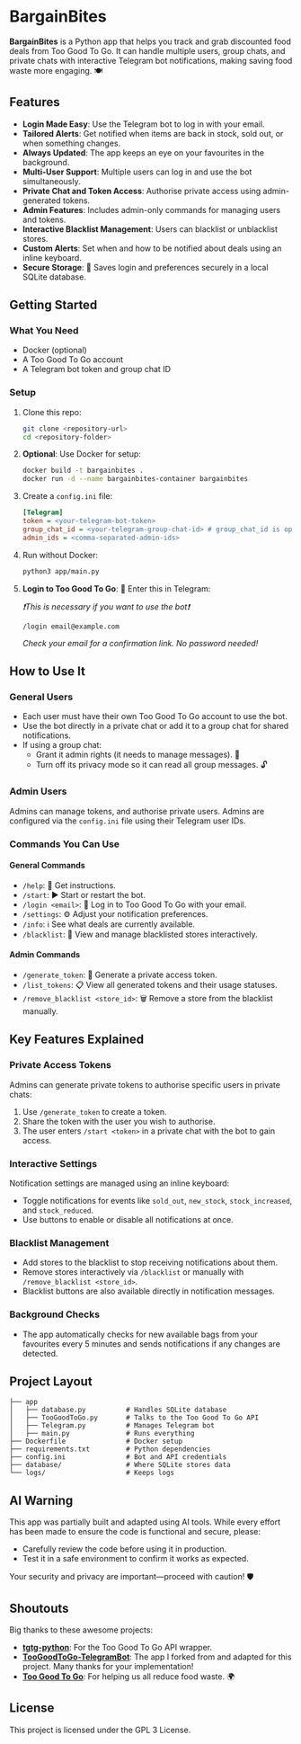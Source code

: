 # BargainBites

**BargainBites** is a Python app that helps you track and grab discounted food deals from Too Good To Go. It can handle multiple users, group chats, and private chats with interactive Telegram bot notifications, making saving food waste more engaging. 🍽️

## Features

- **Login Made Easy**: Use the Telegram bot to log in with your email.
- **Tailored Alerts**: Get notified when items are back in stock, sold out, or when something changes.
- **Always Updated**: The app keeps an eye on your favourites in the background.
- **Multi-User Support**: Multiple users can log in and use the bot simultaneously.
- **Private Chat and Token Access**: Authorise private access using admin-generated tokens.
- **Admin Features**: Includes admin-only commands for managing users and tokens.
- **Interactive Blacklist Management**: Users can blacklist or unblacklist stores.
- **Custom Alerts**: Set when and how to be notified about deals using an inline keyboard.
- **Secure Storage**: 💾 Saves login and preferences securely in a local SQLite database.

## Getting Started

### What You Need

- Docker (optional)
- A Too Good To Go account
- A Telegram bot token and group chat ID

### Setup

1. Clone this repo:

   ```bash
   git clone <repository-url>
   cd <repository-folder>
   ```

2. **Optional**: Use Docker for setup:

   ```bash
   docker build -t bargainbites .
   docker run -d --name bargainbites-container bargainbites
   ```

3. Create a `config.ini` file:

   ```ini
   [Telegram]
   token = <your-telegram-bot-token>
   group_chat_id = <your-telegram-group-chat-id> # group_chat_id is optional. Use it for group chat notifications
   admin_ids = <comma-separated-admin-ids>
   ```

4. Run without Docker:

   ```bash
   python3 app/main.py
   ```

5. **Login to Too Good To Go**: 🔑 Enter this in Telegram:

   *❗️️This is necessary if you want to use the bot❗️*

   ```
   /login email@example.com
   ```

   *Check your email for a confirmation link. No password needed!*

## How to Use It

### General Users

- Each user must have their own Too Good To Go account to use the bot.
- Use the bot directly in a private chat or add it to a group chat for shared notifications.
- If using a group chat:
  - Grant it admin rights (it needs to manage messages). 🔧
  - Turn off its privacy mode so it can read all group messages. 🔓

### Admin Users

Admins can manage tokens, and authorise private users. Admins are configured via the `config.ini` file using their Telegram user IDs.

### Commands You Can Use

#### General Commands

- `/help`: 📖 Get instructions.
- `/start`: ▶️ Start or restart the bot.
- `/login <email>`: 🔑 Log in to Too Good To Go with your email.
- `/settings`: ⚙️ Adjust your notification preferences.
- `/info`: ℹ️ See what deals are currently available.
- `/blacklist`: 🚫 View and manage blacklisted stores interactively.

#### Admin Commands

- `/generate_token`: 🔑 Generate a private access token.
- `/list_tokens`: 📋 View all generated tokens and their usage statuses.
- `/remove_blacklist <store_id>`: 🗑️ Remove a store from the blacklist manually.

## Key Features Explained

### Private Access Tokens

Admins can generate private tokens to authorise specific users in private chats:

1. Use `/generate_token` to create a token.
2. Share the token with the user you wish to authorise.
3. The user enters `/start <token>` in a private chat with the bot to gain access.

### Interactive Settings

Notification settings are managed using an inline keyboard:

- Toggle notifications for events like `sold_out`, `new_stock`, `stock_increased`, and `stock_reduced`.
- Use buttons to enable or disable all notifications at once.

### Blacklist Management

- Add stores to the blacklist to stop receiving notifications about them.
- Remove stores interactively via `/blacklist` or manually with `/remove_blacklist <store_id>`.
- Blacklist buttons are also available directly in notification messages.

### Background Checks

- The app automatically checks for new available bags from your favourites every 5 minutes and sends notifications if any changes are detected.

## Project Layout

```
├── app
│   ├── database.py          # Handles SQLite database
│   ├── TooGoodToGo.py       # Talks to the Too Good To Go API
│   ├── Telegram.py          # Manages Telegram bot
│   ├── main.py              # Runs everything
├── Dockerfile               # Docker setup
├── requirements.txt         # Python dependencies
├── config.ini               # Bot and API credentials
├── database/                # Where SQLite stores data
└── logs/                    # Keeps logs
```

## AI Warning

This app was partially built and adapted using AI tools. While every effort has been made to ensure the code is functional and secure, please:

- Carefully review the code before using it in production.
- Test it in a safe environment to confirm it works as expected.

Your security and privacy are important—proceed with caution! 🛡️

## Shoutouts

Big thanks to these awesome projects:

- **[tgtg-python](https://github.com/ahivert/tgtg-python)**: For the Too Good To Go API wrapper.
- **[TooGoodToGo-TelegramBot](https://github.com/TorbenStriegel/TooGoodToGo-TelegramBot)**: The app I forked from and adapted for this project. Many thanks for your implementation!
- **[Too Good To Go](https://www.toogoodtogo.com/)**: For helping us all reduce food waste. 🌍

## License

This project is licensed under the GPL 3 License.

